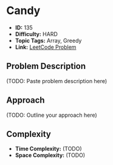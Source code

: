 # Candy

- **ID:** 135
- **Difficulty:** HARD
- **Topic Tags:** Array, Greedy
- **Link:** [LeetCode Problem](https://leetcode.com/problems/candy/description/)

## Problem Description

(TODO: Paste problem description here)

## Approach

(TODO: Outline your approach here)

## Complexity

- **Time Complexity:** (TODO)
- **Space Complexity:** (TODO)
